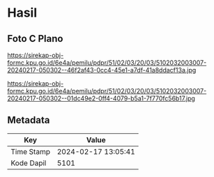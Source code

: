 # Hasil

## Foto C Plano

https://sirekap-obj-formc.kpu.go.id/6e4a/pemilu/pdpr/51/02/03/20/03/5102032003007-20240217-050302--46f2af43-0cc4-45e1-a7df-41a8ddacf13a.jpg

https://sirekap-obj-formc.kpu.go.id/6e4a/pemilu/pdpr/51/02/03/20/03/5102032003007-20240217-050302--01dc49e2-0ff4-4079-b5a1-7f770fc56b17.jpg


## Metadata

| Key        | Value               |
| ---------- | ------------------- |
| Time Stamp | 2024-02-17 13:05:41 |
| Kode Dapil | 5101                |



